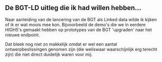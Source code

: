 ## De BGT-LD uitleg die ik had willen hebben...

Naar aanleiding van de lancering van de BGT als Linked data wilde ik kijken of ik er wat moois mee kon. Bijvoorbeeld de demo's die we in eerdere HIGH5's 
gemaakt hebben op prototypes van de BGT 'upgraden' naar het nieuwe endpoint.

Dat bleek nog niet zo makkelijk omdat er wel een aantal ontwerpbeslissingen genomen zijn (die weliswaar waarschijnlijk erg terecht zijn) die niet direct duidelijk waren voor mij.

